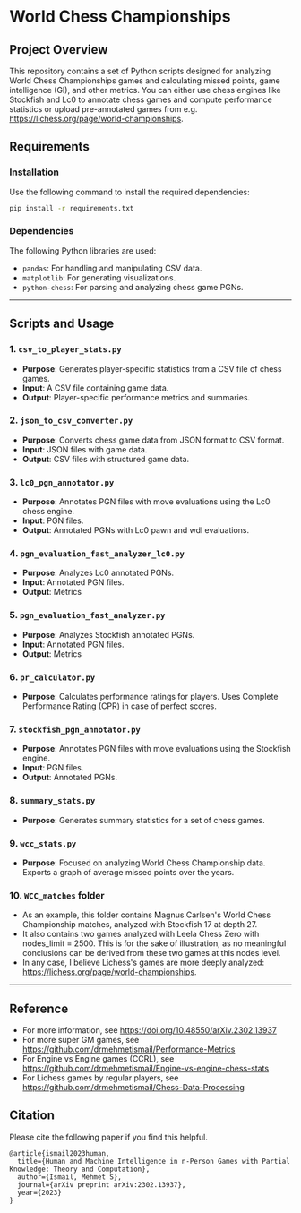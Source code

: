 # World Chess Championships

## Project Overview

This repository contains a set of Python scripts designed for analyzing World Chess Championships games and calculating missed points, game intelligence (GI), and other metrics. You can either use chess engines like Stockfish and Lc0 to annotate chess games and compute performance statistics or upload pre-annotated games from e.g. https://lichess.org/page/world-championships. 


## Requirements

### Installation
Use the following command to install the required dependencies:

```bash
pip install -r requirements.txt
```

### Dependencies
The following Python libraries are used:
- `pandas`: For handling and manipulating CSV data.
- `matplotlib`: For generating visualizations.
- `python-chess`: For parsing and analyzing chess game PGNs.

---

## Scripts and Usage

### 1. `csv_to_player_stats.py`
- **Purpose**: Generates player-specific statistics from a CSV file of chess games.
- **Input**: A CSV file containing game data.
- **Output**: Player-specific performance metrics and summaries.

### 2. `json_to_csv_converter.py`
- **Purpose**: Converts chess game data from JSON format to CSV format.
- **Input**: JSON files with game data.
- **Output**: CSV files with structured game data.

### 3. `lc0_pgn_annotator.py`
- **Purpose**: Annotates PGN files with move evaluations using the Lc0 chess engine.
- **Input**: PGN files.
- **Output**: Annotated PGNs with Lc0 pawn and wdl evaluations.

### 4. `pgn_evaluation_fast_analyzer_lc0.py`
- **Purpose**: Analyzes Lc0 annotated PGNs.
- **Input**: Annotated PGN files.
- **Output**: Metrics

### 5. `pgn_evaluation_fast_analyzer.py`
- **Purpose**: Analyzes Stockfish annotated PGNs.
- **Input**: Annotated PGN files.
- **Output**: Metrics

### 6. `pr_calculator.py`
- **Purpose**: Calculates performance ratings for players. Uses Complete Performance Rating (CPR) in case of perfect scores.

### 7. `stockfish_pgn_annotator.py`
- **Purpose**: Annotates PGN files with move evaluations using the Stockfish engine.
- **Input**: PGN files.
- **Output**: Annotated PGNs.

### 8. `summary_stats.py`
- **Purpose**: Generates summary statistics for a set of chess games.

### 9. `wcc_stats.py`
- **Purpose**: Focused on analyzing World Chess Championship data. Exports a graph of average missed points over the years.

### 10. `WCC_matches` folder
- As an example, this folder contains Magnus Carlsen's World Chess Championship matches, analyzed with Stockfish 17 at depth 27.
- It also contains two games analyzed with Leela Chess Zero with nodes_limit = 2500. This is for the sake of illustration, as no meaningful conclusions can be derived from these two games at this nodes level.
- In any case, I believe Lichess's games are more deeply analyzed: https://lichess.org/page/world-championships.
---

## Reference
- For more information, see https://doi.org/10.48550/arXiv.2302.13937
- For more super GM games, see https://github.com/drmehmetismail/Performance-Metrics
- For Engine vs Engine games (CCRL), see https://github.com/drmehmetismail/Engine-vs-engine-chess-stats
- For Lichess games by regular players, see https://github.com/drmehmetismail/Chess-Data-Processing

## Citation
Please cite the following paper if you find this helpful.
```
@article{ismail2023human,
  title={Human and Machine Intelligence in n-Person Games with Partial Knowledge: Theory and Computation},
  author={Ismail, Mehmet S},
  journal={arXiv preprint arXiv:2302.13937},
  year={2023}
}
```
